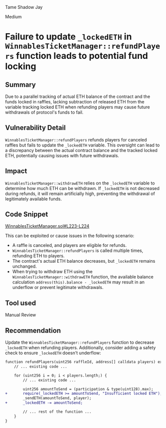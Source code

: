 Tame Shadow Jay

Medium

# Failure to update `_lockedETH` in `WinnablesTicketManager::refundPlayers` function leads to potential fund locking

## Summary

Due to a parallel tracking of actual ETH balance of the contract and the funds locked in raffles, lacking subtraction of released ETH from the variable tracking locked ETH when refunding players may cause future withdrawals of protocol's funds to fail. 

## Vulnerability Detail

`WinnablesTicketManager::refundPlayers` refunds players for canceled raffles but fails to update the `_lockedETH` variable. This oversight can lead to a discrepancy between the actual contract balance and the tracked locked ETH, potentially causing issues with future withdrawals.

## Impact

`WinnablesTicketManager::withdrawETH` relies on the `_lockedETH` variable to determine how much ETH can be withdrawn. If `_lockedETH` is not decreased during refunds, it will remain artificially high, preventing the withdrawal of legitimately available funds.

## Code Snippet

[WinnablesTicketManager.sol#L223-L224](https://github.com/sherlock-audit/2024-08-winnables-raffles/blob/main/public-contracts/contracts/WinnablesTicketManager.sol#L223-L224)

This can be exploited or cause issues in the following scenario:

- A raffle is canceled, and players are eligible for refunds.
- `WinnablesTicketManager::refundPlayers` is called multiple times, refunding ETH to players.
- The contract's actual ETH balance decreases, but `_lockedETH` remains unchanged.
- When trying to withdraw ETH using the `WinnablesTicketManager::withdrawETH` function, the available balance calculation `address(this).balance - _lockedETH` may result in an underflow or prevent legitimate withdrawals.

## Tool used

Manual Review

## Recommendation

Update the `WinnablesTicketManager::refundPlayers` function to decrease `_lockedETH` when refunding players. Additionally, consider adding a safety check to ensure `_lockedETH` doesn't underflow:

```diff
function refundPlayers(uint256 raffleId, address[] calldata players) external {
    // ... existing code ...

    for (uint256 i = 0; i < players.length;) {
        // ... existing code ...

        uint256 amountToSend = (participation & type(uint128).max);
+       require(_lockedETH >= amountToSend, "Insufficient locked ETH");
        _sendETH(amountToSend, player);
+       _lockedETH -= amountToSend;

        // ... rest of the function ...
    }
}
```
